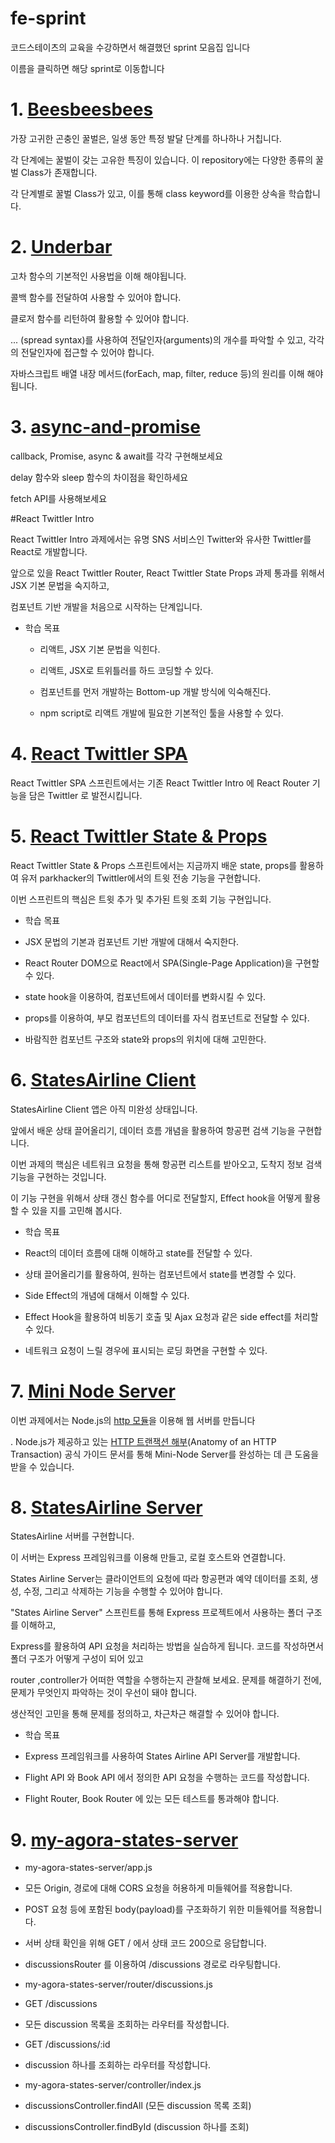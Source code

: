 # fe-sprint
코드스테이츠의 교육을 수강하면서 해결했던 sprint 모음집 입니다

이름을 클릭하면 해당 sprint로 이동합니다

# 1. [Beesbeesbees](https://github.com/LeeJoongWon/fe-sprint/tree/master/fe-sprint-beesbeesbees)
가장 고귀한 곤충인 꿀벌은, 일생 동안 특정 발달 단계를 하나하나 거칩니다.

각 단계에는 꿀벌이 갖는 고유한 특징이 있습니다. 이 repository에는 다양한 종류의 꿀벌 Class가 존재합니다. 

각 단계별로 꿀벌 Class가 있고, 이를 통해 class keyword를 이용한 상속을 학습합니다.

# 2. [Underbar](https://github.com/LeeJoongWon/fe-sprint/tree/master/fe-sprint-underbar)
고차 함수의 기본적인 사용법을 이해 해야됩니다.

콜백 함수를 전달하여 사용할 수 있어야 합니다.

클로저 함수를 리턴하여 활용할 수 있어야 합니다.

... (spread syntax)를 사용하여 전달인자(arguments)의 개수를 파악할 수 있고, 각각의 전달인자에 접근할 수 있어야 합니다.

자바스크립트 배열 내장 메서드(forEach, map, filter, reduce 등)의 원리를 이해 해야됩니다.

# 3. [async-and-promise](https://github.com/LeeJoongWon/fe-sprint/tree/master/fe-sprint-async-and-promise)

callback, Promise, async & await를 각각 구현해보세요

delay 함수와 sleep 함수의 차이점을 확인하세요

fetch API를 사용해보세요

#React Twittler Intro

React Twittler Intro 과제에서는 유명 SNS 서비스인 Twitter와 유사한 Twittler를 React로 개발합니다. 

앞으로 있을 React Twittler Router, React Twittler State Props 과제 통과를 위해서 JSX 기본 문법을 숙지하고, 

컴포넌트 기반 개발을 처음으로 시작하는 단계입니다.

* 학습 목표

  * 리액트, JSX 기본 문법을 익힌다.

  * 리액트, JSX로 트위틀러를 하드 코딩할 수 있다.

  * 컴포넌트를 먼저 개발하는 Bottom-up 개발 방식에 익숙해진다.

  * npm script로 리액트 개발에 필요한 기본적인 툴을 사용할 수 있다.

# 4. [React Twittler SPA](https://github.com/LeeJoongWon/fe-sprint/tree/master/fe-sprint-react-twittler-spa)

React Twittler SPA 스프린트에서는 기존 React Twittler Intro 에 React Router 기능을 담은 Twittler 로 발전시킵니다.

# 5. [React Twittler State & Props](https://github.com/LeeJoongWon/fe-sprint/tree/master/fe-sprint-react-twittler-state-props)

React Twittler State & Props 스프린트에서는 지금까지 배운 state, props를 활용하여 유저 parkhacker의 Twittler에서의 트윗 전송 기능을 구현합니다. 

이번 스프린트의 핵심은 트윗 추가 및 추가된 트윗 조회 기능 구현입니다.

* 학습 목표

 * JSX 문법의 기본과 컴포넌트 기반 개발에 대해서 숙지한다.

 * React Router DOM으로 React에서 SPA(Single-Page Application)을 구현할 수 있다.

 * state hook을 이용하여, 컴포넌트에서 데이터를 변화시킬 수 있다.

 * props를 이용하여, 부모 컴포넌트의 데이터를 자식 컴포넌트로 전달할 수 있다.

 * 바람직한 컴포넌트 구조와 state와 props의 위치에 대해 고민한다.


# 6. [StatesAirline Client](https://github.com/LeeJoongWon/fe-sprint/tree/master/fe-sprint-statesairline-client)

StatesAirline Client 앱은 아직 미완성 상태입니다. 

앞에서 배운 상태 끌어올리기, 데이터 흐름 개념을 활용하여 항공편 검색 기능을 구현합니다.

이번 과제의 핵심은 네트워크 요청을 통해 항공편 리스트를 받아오고, 도착지 정보 검색 기능을 구현하는 것입니다. 

이 기능 구현을 위해서 상태 갱신 함수를 어디로 전달할지, Effect hook을 어떻게 활용할 수 있을 지를 고민해 봅시다.

* 학습 목표

 * React의 데이터 흐름에 대해 이해하고 state를 전달할 수 있다.

 * 상태 끌어올리기를 활용하여, 원하는 컴포넌트에서 state를 변경할 수 있다.

 * Side Effect의 개념에 대해서 이해할 수 있다.

 * Effect Hook을 활용하여 비동기 호출 및 Ajax 요청과 같은 side effect를 처리할 수 있다.

 * 네트워크 요청이 느릴 경우에 표시되는 로딩 화면을 구현할 수 있다.

# 7. [Mini Node Server](https://github.com/LeeJoongWon/fe-sprint/tree/master/fe-sprint-mini-node-server)

이번 과제에서는 Node.js의 [http 모듈](https://nodejs.org/dist/latest-v16.x/docs/api/http.html)을 이용해 웹 서버를 만듭니다

. Node.js가 제공하고 있는 [HTTP 트랜잭션 해부](https://nodejs.org/ko/docs/guides/anatomy-of-an-http-transaction/)(Anatomy of an HTTP Transaction) 공식 가이드 문서를 통해 Mini-Node Server를 완성하는 데 큰 도움을 받을 수 있습니다.

# 8. [StatesAirline Server](https://github.com/LeeJoongWon/fe-sprint/tree/master/fe-sprint-statesairline-server)

StatesAirline 서버를 구현합니다. 

이 서버는 Express 프레임워크를 이용해 만들고, 로컬 호스트와 연결합니다. 

States Airline Server는 클라이언트의 요청에 따라 항공편과 예약 데이터를 조회, 생성, 수정, 그리고 삭제하는 기능을 수행할 수 있어야 합니다. 

"States Airline Server" 스프린트를 통해 Express 프로젝트에서 사용하는 폴더 구조를 이해하고, 

Express를 활용하여 API 요청을 처리하는 방법을 실습하게 됩니다. 코드를 작성하면서 폴더 구조가 어떻게 구성이 되어 있고 

router ,controller가 어떠한 역할을 수행하는지 관찰해 보세요. 문제를 해결하기 전에, 문제가 무엇인지 파악하는 것이 우선이 돼야 합니다. 

생산적인 고민을 통해 문제를 정의하고, 차근차근 해결할 수 있어야 합니다.

* 학습 목표

 * Express 프레임워크를 사용하여 States Airline API Server를 개발합니다.

 * Flight API 와 Book API 에서 정의한 API 요청을 수행하는 코드를 작성합니다.

 * Flight Router, Book Router 에 있는 모든 테스트를 통과해야 합니다.

# 9. [my-agora-states-server](https://github.com/LeeJoongWon/fe-sprint/tree/master/fe-sprint-my-agora-states-server)

* my-agora-states-server/app.js
 
 * 모든 Origin, 경로에 대해 CORS 요청을 허용하게 미들웨어를 적용합니다.
  
 * POST 요청 등에 포함된 body(payload)를 구조화하기 위한 미들웨어를 적용합니다. 
  
 * 서버 상태 확인을 위해 GET / 에서 상태 코드 200으로 응답합니다.
 
 * discussionsRouter 를 이용하여 /discussions 경로로 라우팅합니다.

* my-agora-states-server/router/discussions.js
 
 * GET /discussions
  
 * 모든 discussion 목록을 조회하는 라우터를 작성합니다.

 * GET /discussions/:id
  
 * discussion 하나를 조회하는 라우터를 작성합니다.
  
* my-agora-states-server/controller/index.js
 
 * discussionsController.findAll (모든 discussion 목록 조회)
  
 * discussionsController.findById (discussion 하나를 조회)
